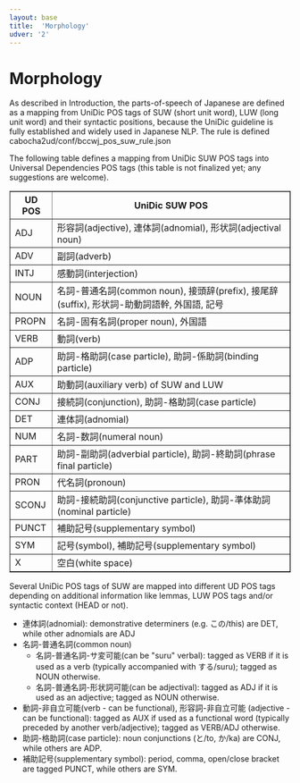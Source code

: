 ```yaml
---
layout: base
title:  'Morphology'
udver: '2'
---
```


# Morphology

As described in Introduction, the parts-of-speech of Japanese are defined as a
mapping from UniDic POS tags of SUW (short unit word), LUW (long unit word) and their syntactic positions, because the UniDic guideline is fully established and widely used in Japanese NLP.
The rule is defined cabocha2ud/conf/bccwj_pos_suw_rule.json

The following table defines a mapping from UniDic SUW POS tags into
Universal Dependencies POS tags (this table is not finalized yet; any
suggestions are welcome).

<table border="1">
  <tr><th>UD POS</th><th>UniDic SUW POS</th></tr>
  <tr><td>ADJ</td><td>形容詞(adjective), 連体詞(adnomial), 形状詞(adjectival noun)</td></tr>
  <tr><td>ADV</td><td>副詞(adverb)</td></tr>
  <tr><td>INTJ</td><td>感動詞(interjection)</td></tr>
  <tr><td>NOUN</td><td>名詞-普通名詞(common noun), 接頭辞(prefix), 接尾辞(suffix), 形状詞-助動詞語幹, 外国語, 記号</td></tr>
  <tr><td>PROPN</td><td>名詞-固有名詞(proper noun), 外国語</td></tr>
  <tr><td>VERB</td><td>動詞(verb)</td></tr>
  <tr><td>ADP</td><td>助詞-格助詞(case particle), 助詞-係助詞(binding particle)</td></tr>
  <tr><td>AUX</td><td>助動詞(auxiliary verb) of SUW and LUW</td></tr>
  <tr><td>CONJ</td><td>接続詞(conjunction), 助詞-格助詞(case particle)</td></tr>
  <tr><td>DET</td><td>連体詞(adnomial)</td></tr>
  <tr><td>NUM</td><td>名詞-数詞(numeral noun)</td></tr>
  <tr><td>PART</td><td>助詞-副助詞(adverbial particle), 助詞-終助詞(phrase final particle)</td></tr>
  <tr><td>PRON</td><td>代名詞(pronoun)</td></tr>
  <tr><td>SCONJ</td><td>助詞-接続助詞(conjunctive particle), 助詞-準体助詞(nominal particle)</td></tr>
  <tr><td>PUNCT</td><td>補助記号(supplementary symbol)</td></tr>
  <tr><td>SYM</td><td>記号(symbol), 補助記号(supplementary symbol)</td></tr>
  <tr><td>X</td><td>空白(white space)</td></tr>
</table>

Several UniDic POS tags of SUW are mapped into different UD POS tags
depending on additional information like lemmas, LUW POS tags and/or syntactic
context (HEAD or not).

* 連体詞(adnomial): demonstrative determiners (e.g. この/this) are
  DET, while other adnomials are ADJ
* 名詞-普通名詞(common noun)
  * 名詞-普通名詞-サ変可能(can be "suru" verbal): tagged as VERB if it is
    used as a verb (typically accompanied with する/suru); tagged as
    NOUN otherwise.
  * 名詞-普通名詞-形状詞可能(can be adjectival): tagged as ADJ if it
    is used as an adjective; tagged as NOUN otherwise.
* 動詞-非自立可能(verb - can be functional), 形容詞-非自立可能
  (adjective - can be functional): tagged as AUX if used as a
  functional word (typically preceded by another verb/adjective);
  tagged as VERB/ADJ otherwise.
* 助詞-格助詞(case particle): noun conjunctions (と/to, か/ka) are
  CONJ, while others are ADP.
* 補助記号(supplementary symbol): period, comma, open/close bracket
  are tagged PUNCT, while others are SYM.



